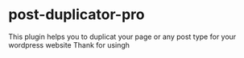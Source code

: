 # post-duplicator-pro 
This plugin helps you to duplicat your page or any post type for your wordpress website
Thank for usingh
